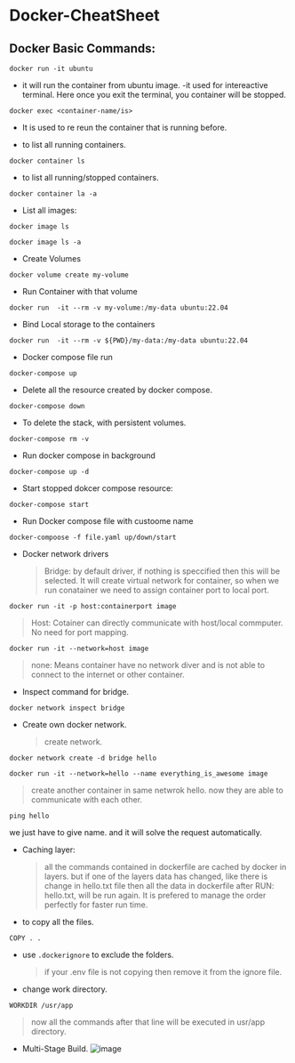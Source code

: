 # Docker-CheatSheet

## Docker Basic Commands:

```
docker run -it ubuntu
```
* it will run the container from ubuntu image. -it used for intereactive terminal. Here once you exit the terminal, you container will be stopped.

```
docker exec <container-name/is>
```
* It is used to re reun the container that is running before.

* to list all running containers.
```
docker container ls
```
* to list all running/stopped containers.
```
docker container la -a
```

* List all images:
```
docker image ls
```
```
docker image ls -a
```

* Create Volumes
```
docker volume create my-volume
```

* Run Container with that volume
```
docker run  -it --rm -v my-volume:/my-data ubuntu:22.04
```

* Bind Local storage to the containers
```
docker run  -it --rm -v ${PWD}/my-data:/my-data ubuntu:22.04
```
* Docker compose file run
```
docker-compose up
```

* Delete all the resource created by docker compose.
```
docker-compose down
```
- To delete the stack, with persistent volumes.
```
docker-compose rm -v
```

* Run docker compose in background
```
docker-compose up -d
```

* Start stopped dokcer compose resource:
```
docker-compose start
```

* Run Docker compose file with custoome name
```
docker-compoose -f file.yaml up/down/start
```

* Docker network drivers
  > Bridge: by default driver, if nothing is speccified then this will be selected. It will create virtual network for container, so when we run conatainer we need to assign container port to local port.
```
docker run -it -p host:containerport image
```
  > Host: Cotainer can directly communicate with host/local commputer. No need for port mapping.
```
docker run -it --network=host image
```
  > none: Means container have no network diver and is not able to connect to the internet or other container.
* Inspect command for bridge.
```
docker network inspect bridge
```
* Create own docker network.
  > create network.
```
docker network create -d bridge hello
```
```
docker run -it --network=hello --name everything_is_awesome image
```
  > create another container in same netwrok hello. now they are able to communicate with each other.
```
ping hello
```
we just have to give name. and it will solve the request automatically.

* Caching layer:
  > all the commands contained in dockerfile are cached by docker in layers.
  > but if one of the layers data has changed, like there is change in hello.txt file then all the data in dockerfile after RUN: hello.txt, will be run again.
  > It is prefered to manage the order perfectly for faster run time.

* to copy all the files.
```
COPY . .
```
* use `.dockerignore` to exclude the folders.
  > if your .env file is not copying then remove it from the ignore file.

* change work directory.
```
WORKDIR /usr/app
```
  > now all the commands after that line will be executed in usr/app directory.

* Multi-Stage Build.
![image](https://github.com/nishant-p-7span/Docker-CheatSheet/assets/160576245/b4060c39-1e16-4a2f-b399-9e896a08c002)

